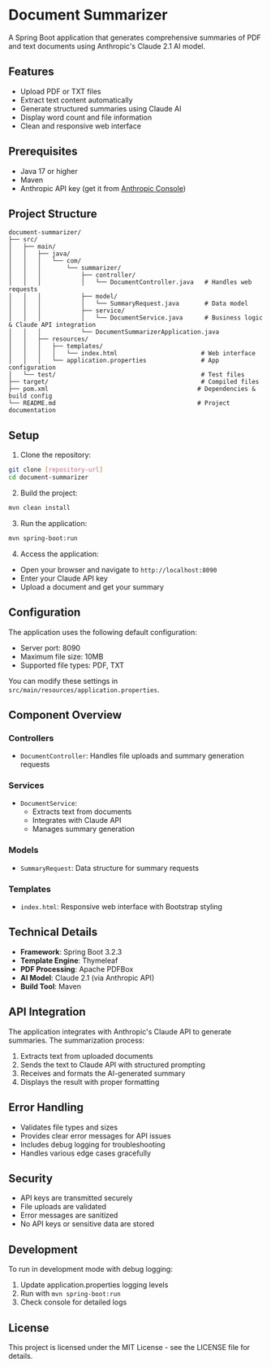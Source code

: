 # Document Summarizer

A Spring Boot application that generates comprehensive summaries of PDF and text documents using Anthropic's Claude 2.1 AI model.

## Features

- Upload PDF or TXT files
- Extract text content automatically
- Generate structured summaries using Claude AI
- Display word count and file information
- Clean and responsive web interface

## Prerequisites

- Java 17 or higher
- Maven
- Anthropic API key (get it from [Anthropic Console](https://console.anthropic.com/settings/keys))

## Project Structure

```
document-summarizer/
├── src/
│   ├── main/
│   │   ├── java/
│   │   │   └── com/
│   │   │       └── summarizer/
│   │   │           ├── controller/
│   │   │           │   └── DocumentController.java   # Handles web requests
│   │   │           ├── model/
│   │   │           │   └── SummaryRequest.java       # Data model
│   │   │           ├── service/
│   │   │           │   └── DocumentService.java      # Business logic & Claude API integration
│   │   │           └── DocumentSummarizerApplication.java
│   │   ├── resources/
│   │   │   ├── templates/
│   │   │   │   └── index.html                       # Web interface
│   │   │   └── application.properties               # App configuration
│   └── test/                                        # Test files
├── target/                                          # Compiled files
├── pom.xml                                         # Dependencies & build config
└── README.md                                       # Project documentation
```

## Setup

1. Clone the repository:
```bash
git clone [repository-url]
cd document-summarizer
```

2. Build the project:
```bash
mvn clean install
```

3. Run the application:
```bash
mvn spring-boot:run
```

4. Access the application:
- Open your browser and navigate to `http://localhost:8090`
- Enter your Claude API key
- Upload a document and get your summary

## Configuration

The application uses the following default configuration:
- Server port: 8090
- Maximum file size: 10MB
- Supported file types: PDF, TXT

You can modify these settings in `src/main/resources/application.properties`.

## Component Overview

### Controllers
- `DocumentController`: Handles file uploads and summary generation requests

### Services
- `DocumentService`: 
  - Extracts text from documents
  - Integrates with Claude API
  - Manages summary generation

### Models
- `SummaryRequest`: Data structure for summary requests

### Templates
- `index.html`: Responsive web interface with Bootstrap styling

## Technical Details

- **Framework**: Spring Boot 3.2.3
- **Template Engine**: Thymeleaf
- **PDF Processing**: Apache PDFBox
- **AI Model**: Claude 2.1 (via Anthropic API)
- **Build Tool**: Maven

## API Integration

The application integrates with Anthropic's Claude API to generate summaries. The summarization process:
1. Extracts text from uploaded documents
2. Sends the text to Claude API with structured prompting
3. Receives and formats the AI-generated summary
4. Displays the result with proper formatting

## Error Handling

- Validates file types and sizes
- Provides clear error messages for API issues
- Includes debug logging for troubleshooting
- Handles various edge cases gracefully

## Security

- API keys are transmitted securely
- File uploads are validated
- Error messages are sanitized
- No API keys or sensitive data are stored

## Development

To run in development mode with debug logging:
1. Update application.properties logging levels
2. Run with `mvn spring-boot:run`
3. Check console for detailed logs

## License

This project is licensed under the MIT License - see the LICENSE file for details.
